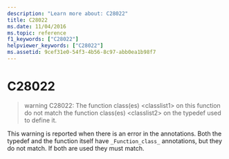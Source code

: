 ```yaml
---
description: "Learn more about: C28022"
title: C28022
ms.date: 11/04/2016
ms.topic: reference
f1_keywords: ["C28022"]
helpviewer_keywords: ["C28022"]
ms.assetid: 9cef31e0-54f3-4b56-8c97-abb0ea1b98f7
---
```

# C28022

> warning C28022: The function class(es) \<classlist1> on this function do not match the function class(es) \<classlist2> on the typedef used to define it.

This warning is reported when there is an error in the annotations. Both the typedef and the function itself have `_Function_class_` annotations, but they do not match. If both are used they must match.
